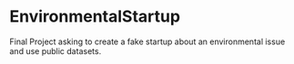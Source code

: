 # EnvironmentalStartup
Final Project asking to create a fake startup about an environmental issue and use public datasets.
